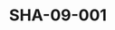 ---
pid: SHA-09-001
title: SHA-09-001
language: ar
collection: شرحبيل احمد
original_label: 
rights: شرحبيل احمد
location_of_original: شرحبيل احمد
photographer_or_studio: 
scanned_from: photograph 7.5 by 8.9
_date: '1964'
location: جنوب السودان
description: فرقة شرحبيل احمد واخرون امام حافلة
additional_notes: 
permission_display: 'yes'
on_server: 'no'
on_website: 'no'
permalink: "/archive/ar/sha-09-001.html"
layout: photo-page
---